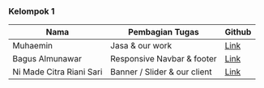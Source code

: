 ### Kelompok 1

| Nama                     | Pembagian Tugas              | Github                               |
| ------------------------ | ---------------------------- | ------------------------------------ |
| Muhaemin                 | Jasa & our work              | [Link](https://github.com/mhaemnn)   |
| Bagus Almunawar          | Responsive Navbar & footer   | [Link](https://github.com/bagusaro)  |
| Ni Made Citra Riani Sari | Banner / Slider & our client | [Link](https://github.com/kinchanie) |
